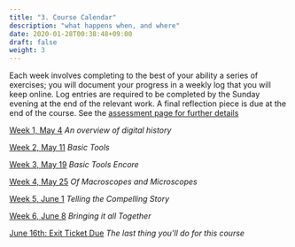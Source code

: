 ```yaml
---
title: "3. Course Calendar"
description: "what happens when, and where"
date: 2020-01-28T00:38:48+09:00
draft: false
weight: 3
---
```


Each week involves completing to the best of your ability a series of exercises; you will document your progress in a weekly log that you will keep online. Log entries are required to be completed by the Sunday evening at the end of the relevant work. A final reflection piece is due at the end of the course. See the [assessment page for further details](4-assessment)

[Week 1, May 4](/week/1/instructions) *An overview of digital history*

[Week 2, May 11](/week/2/instructions) *Basic Tools*

[Week 3, May 19](/week/3/instructions) *Basic Tools Encore*

[Week 4, May 25](/week/4/instructions) *Of Macroscopes and Microscopes*

[Week 5, June 1](/week/5/instructions) *Telling the Compelling Story*

[Week 6, June 8](/week/6/instructions) *Bringing it all Together*

[June 16th: Exit Ticket Due](/week/6-5/instructions) *The last thing you'll do for this course*
